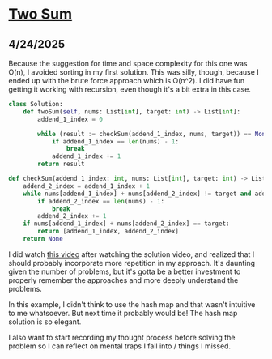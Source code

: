 # [Two Sum](https://neetcode.io/problems/two-integer-sum)

## 4/24/2025

Because the suggestion for time and space complexity for this one was O(n), I avoided sorting in my first solution. This was silly, though, because I ended up with the brute force approach which is O(n^2). I did have fun getting it working with recursion, even though it's a bit extra in this case.

```python
class Solution:
    def twoSum(self, nums: List[int], target: int) -> List[int]:
        addend_1_index = 0

        while (result := checkSum(addend_1_index, nums, target)) == None and addend_1_index < len(nums):
            if addend_1_index == len(nums) - 1:
                break
            addend_1_index += 1
        return result

def checkSum(addend_1_index: int, nums: List[int], target: int) -> List[int] | None:
    addend_2_index = addend_1_index + 1
    while nums[addend_1_index] + nums[addend_2_index] != target and addend_2_index < len(nums):
        if addend_2_index == len(nums) - 1:
            break
        addend_2_index += 1
    if nums[addend_1_index] + nums[addend_2_index] == target:
        return [addend_1_index, addend_2_index]
    return None
```

I did watch [this video](https://www.youtube.com/watch?v=aHZW7TuY_yo) after watching the solution video, and realized that I should probably incorporate more repetition in my approach. It's daunting given the number of problems, but it's gotta be a better investment to properly remember the approaches and more deeply understand the problems.

In this example, I didn't think to use the hash map and that wasn't intuitive to me whatsoever. But next time it probably would be! The hash map solution is so elegant.

I also want to start recording my thought process before solving the problem so I can reflect on mental traps I fall into / things I missed.
